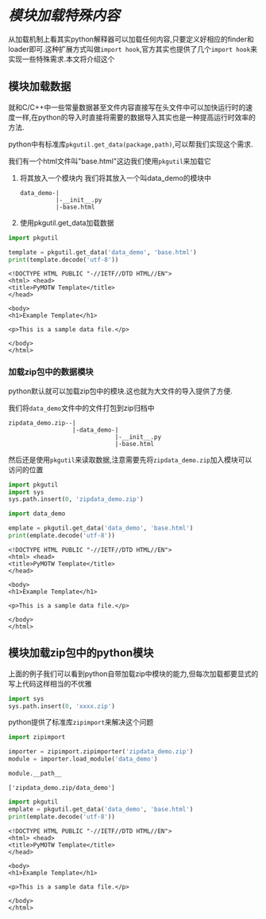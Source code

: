 
# *模块加载特殊内容*

从加载机制上看其实python解释器可以加载任何内容,只要定义好相应的finder和loader即可.这种扩展方式叫做`import hook`,官方其实也提供了几个`import hook`来实现一些特殊需求.本文将介绍这个

## 模块加载数据

就和C/C++中一些常量数据甚至文件内容直接写在头文件中可以加快运行时的速度一样,在python的导入时直接将需要的数据导入其实也是一种提高运行时效率的方法.

python中有标准库`pkgutil.get_data(package,path)`,可以帮我们实现这个需求.

我们有一个html文件叫"base.html"这边我们使用`pkgutil`来加载它

1. 将其放入一个模块内
    我们将其放入一个叫data_demo的模块中
    ```shell
    data_demo-|
              |-__init__.py
              |-base.html
    ```
    
2. 使用pkgutil.get_data加载数据


```python
import pkgutil

template = pkgutil.get_data('data_demo', 'base.html')
print(template.decode('utf-8'))
```

    <!DOCTYPE HTML PUBLIC "-//IETF//DTD HTML//EN">
    <html> <head>
    <title>PyMOTW Template</title>
    </head>
    
    <body>
    <h1>Example Template</h1>
    
    <p>This is a sample data file.</p>
    
    </body>
    </html>


### 加载zip包中的数据模块

python默认就可以加载zip包中的模块.这也就为大文件的导入提供了方便.


我们将`data_demo`文件中的文件打包到zip归档中

```shell
zipdata_demo.zip--|
                  |-data_demo-|
                              |-__init__.py
                              |-base.html
```
然后还是使用`pkgutil`来读取数据,注意需要先将`zipdata_demo.zip`加入模块可以访问的位置


```python
import pkgutil
import sys
sys.path.insert(0, 'zipdata_demo.zip')
```


```python
import data_demo
```


```python
emplate = pkgutil.get_data('data_demo', 'base.html')
print(emplate.decode('utf-8'))
```

    <!DOCTYPE HTML PUBLIC "-//IETF//DTD HTML//EN">
    <html> <head>
    <title>PyMOTW Template</title>
    </head>
    
    <body>
    <h1>Example Template</h1>
    
    <p>This is a sample data file.</p>
    
    </body>
    </html>


## 模块加载zip包中的python模块

上面的例子我们可以看到python自带加载zip中模块的能力,但每次加载都要显式的写上代码这样相当的不优雅

```python
import sys
sys.path.insert(0, 'xxxx.zip')
```

python提供了标准库`zipimport`来解决这个问题


```python
import zipimport

importer = zipimport.zipimporter('zipdata_demo.zip')
module = importer.load_module('data_demo')
```


```python
module.__path__
```




    ['zipdata_demo.zip/data_demo']




```python
import pkgutil
emplate = pkgutil.get_data('data_demo', 'base.html')
print(emplate.decode('utf-8'))
```

    <!DOCTYPE HTML PUBLIC "-//IETF//DTD HTML//EN">
    <html> <head>
    <title>PyMOTW Template</title>
    </head>
    
    <body>
    <h1>Example Template</h1>
    
    <p>This is a sample data file.</p>
    
    </body>
    </html>


